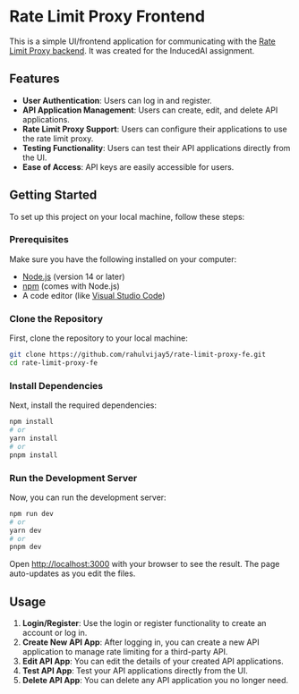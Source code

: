 # Rate Limit Proxy Frontend

This is a simple UI/frontend application for communicating with the [Rate Limit Proxy backend](https://github.com/rahulvijay5/rate-limit-proxy). It was created for the InducedAI assignment.

## Features

- **User Authentication**: Users can log in and register.
- **API Application Management**: Users can create, edit, and delete API applications.
- **Rate Limit Proxy Support**: Users can configure their applications to use the rate limit proxy.
- **Testing Functionality**: Users can test their API applications directly from the UI.
- **Ease of Access**: API keys are easily accessible for users.

## Getting Started

To set up this project on your local machine, follow these steps:

### Prerequisites

Make sure you have the following installed on your computer:

- [Node.js](https://nodejs.org/) (version 14 or later)
- [npm](https://www.npmjs.com/) (comes with Node.js)
- A code editor (like [Visual Studio Code](https://code.visualstudio.com/))

### Clone the Repository

First, clone the repository to your local machine:

```bash
git clone https://github.com/rahulvijay5/rate-limit-proxy-fe.git
cd rate-limit-proxy-fe
```

### Install Dependencies

Next, install the required dependencies:

```bash
npm install
# or
yarn install
# or
pnpm install
```

### Run the Development Server

Now, you can run the development server:

```bash
npm run dev
# or
yarn dev
# or
pnpm dev
```

Open [http://localhost:3000](http://localhost:3000) with your browser to see the result. The page auto-updates as you edit the files.

## Usage

1. **Login/Register**: Use the login or register functionality to create an account or log in.
2. **Create New API App**: After logging in, you can create a new API application to manage rate limiting for a third-party API.
3. **Edit API App**: You can edit the details of your created API applications.
4. **Test API App**: Test your API applications directly from the UI.
5. **Delete API App**: You can delete any API application you no longer need.

